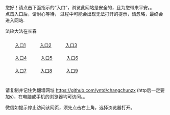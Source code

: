 您好！请点击下面指示的“入口”，浏览此网站是安全的，且为您带来平安。。 <br/>
点击入口后，请耐心等待， 过程中可能会出现无法打开的提示，请忽略，最终会进入网站. </br>

法轮大法在长春<br/>
<div style="padding:10px"><a style="margin:20px" target="_blank" href="https://d1ww3o0bxc22vd.cloudfront.net/2Qpsp?bzoga" id="ccLink1" rel="nofollow">入口1</a> <a target="_blank" style="margin:20px" href="https://d1gw2yhuckynwh.cloudfront.net/2Qpsp?cijajnxh" id="ccLink2" rel="nofollow">入口2</a> <a style="margin:20px" target="_blank" href="https://d1xxk8mzgqm5b3.cloudfront.net/2Qpsp?foscfntu" id="ccLink3" rel="nofollow">入口3</a></div>

<div style="padding:10px" ><a style="margin:20px" target="_blank" href="https://d1ww3o0bxc22vd.cloudfront.net/2Qpsp?bzoga" id="ccLink4" rel="nofollow">入口4</a> <a style="margin:20px" href="https://d1gw2yhuckynwh.cloudfront.net/2Qpsp?cijajnxh" target="_blank" id="ccLink5" rel="nofollow">入口5</a> <a style="margin:20px" href="https://d1xxk8mzgqm5b3.cloudfront.net/2Qpsp?foscfntu" target="_blank" id="ccLink6" rel="nofollow">入口6</a></div>

<div style="padding:10px"><a style="margin:20px" target="_blank" href="https://d1ww3o0bxc22vd.cloudfront.net/2Qpsp?bzoga" id="ccLink7" rel="nofollow">入口7</a> <a style="margin:20px" href="https://d1gw2yhuckynwh.cloudfront.net/2Qpsp?cijajnxh" target="_blank" id="ccLink8" rel="nofollow">入口8</a> <a style="margin:20px" target="_blank" href="https://d1xxk8mzgqm5b3.cloudfront.net/2Qpsp?foscfntu" id="ccLink9" rel="nofollow">入口9</a></div>

<br/>



请复制并记住免翻墙网址 https://github.com/yntd/changchunzx (http后一定要加s)，在电脑或手机的浏览器均可访问。。<br/>

微信如提示停止访问该网页，须先点击右上角，选择浏览器打开。

